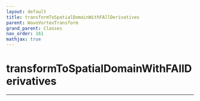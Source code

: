 ```yaml
---
layout: default
title: transformToSpatialDomainWithFAllDerivatives
parent: WaveVortexTransform
grand_parent: Classes
nav_order: 161
mathjax: true
---
```


#  transformToSpatialDomainWithFAllDerivatives




---

